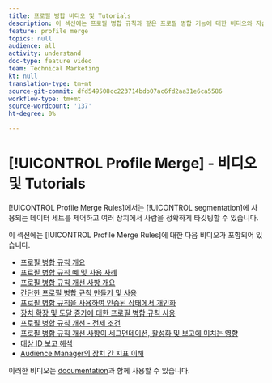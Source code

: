 ```yaml
---
title: 프로필 병합 비디오 및 Tutorials
description: 이 섹션에는 프로필 병합 규칙과 같은 프로필 병합 기능에 대한 비디오와 자습서가 포함되어 있습니다.
feature: profile merge
topics: null
audience: all
activity: understand
doc-type: feature video
team: Technical Marketing
kt: null
translation-type: tm+mt
source-git-commit: dfd549508cc223714bdb07ac6fd2aa31e6ca5586
workflow-type: tm+mt
source-wordcount: '137'
ht-degree: 0%

---
```



# [!UICONTROL Profile Merge] - 비디오 및 Tutorials

[!UICONTROL Profile Merge Rules]에서는 [!UICONTROL segmentation]에 사용되는 데이터 세트를 제어하고 여러 장치에서 사람을 정확하게 타깃팅할 수 있습니다.

이 섹션에는 [!UICONTROL Profile Merge Rules]에 대한 다음 비디오가 포함되어 있습니다.

* [프로필 병합 규칙 개요](overview-of-profile-merge-rules.md)
* [프로필 병합 규칙 예 및 사용 사례](profile-merge-rule-examples-and-use-cases.md)
* [프로필 병합 규칙 개선 사항 개요](overview-of-profile-merge-rule-enhancements.md)
* [간단한 프로필 병합 규칙 만들기 및 사용](creating-and-using-simple-profile-merge-rules.md)
* [프로필 병합 규칙을 사용하여 인증된 상태에서 개인화](using-profile-merge-rules-to-personalize-in-an-authenticated-state.md)
* [장치 확장 및 도달 증가에 대한 프로필 병합 규칙 사용](using-profile-merge-rules-for-device-extension-and-increased-reach.md)
* [프로필 병합 규칙 개선 - 전제 조건](profile-merge-rule-enhancements-pre-requisites.md)
* [프로필 병합 규칙 개선 사항이 세그먼테이션, 활성화 및 보고에 미치는 영향](how-profile-merge-rule-enhancements-impact-segmentation-activation-and-reporting.md)
* [대상 ID 보고 해석](interpret-audience-identity-reporting.md)
* [Audience Manager의 장치 간 지표 이해](understanding-cross-device-metrics-in-audience-manager.md)

이러한 비디오는 [documentation](https://docs.adobe.com/help/en/audience-manager/user-guide/features/profile-merge-rules/merge-rules-overview.html)과 함께 사용할 수 있습니다.
